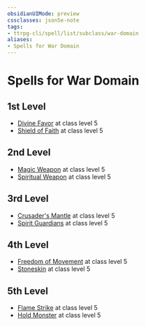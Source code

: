 ```yaml
---
obsidianUIMode: preview
cssclasses: json5e-note
tags:
- ttrpg-cli/spell/list/subclass/war-domain
aliases:
- Spells for War Domain
---
```

# Spells for War Domain

## 1st Level

- [Divine Favor](/3-Mechanics/CLI/Compendium/spells/divine-favor.md "PHB") at class level 5
- [Shield of Faith](/3-Mechanics/CLI/Compendium/spells/shield-of-faith.md "PHB") at class level 5

## 2nd Level

- [Magic Weapon](/3-Mechanics/CLI/Compendium/spells/magic-weapon.md "PHB") at class level 5
- [Spiritual Weapon](/3-Mechanics/CLI/Compendium/spells/spiritual-weapon.md "PHB") at class level 5

## 3rd Level

- [Crusader's Mantle](/3-Mechanics/CLI/Compendium/spells/crusaders-mantle.md "PHB") at class level 5
- [Spirit Guardians](/3-Mechanics/CLI/Compendium/spells/spirit-guardians.md "PHB") at class level 5

## 4th Level

- [Freedom of Movement](/3-Mechanics/CLI/Compendium/spells/freedom-of-movement.md "PHB") at class level 5
- [Stoneskin](/3-Mechanics/CLI/Compendium/spells/stoneskin.md "PHB") at class level 5

## 5th Level

- [Flame Strike](/3-Mechanics/CLI/Compendium/spells/flame-strike.md "PHB") at class level 5
- [Hold Monster](/3-Mechanics/CLI/Compendium/spells/hold-monster.md "PHB") at class level 5